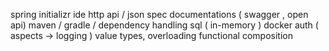 spring initializr
ide
http
api / json spec
documentations ( swagger , open api)
maven / gradle / dependency handling
sql ( in-memory )
docker
auth ( aspects  -> logging )
value types, overloading
functional composition
